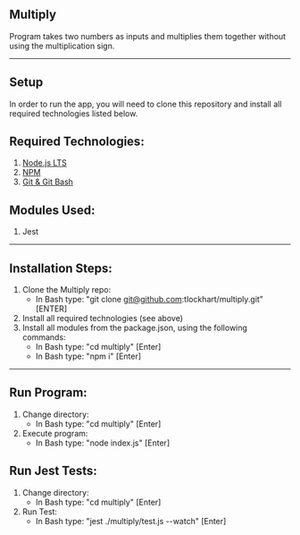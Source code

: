 ## Multiply
Program takes two numbers as inputs and multiplies them together without using the multiplication sign.
- - -
## Setup
In order to run the app, you will need to clone this repository and install all required technologies listed below.

## Required Technologies:
1. [Node.js LTS](https://nodejs.org/en/)<br/>
2. [NPM](https://www.npmjs.com/get-npm)<br/>
3. [Git & Git Bash](https://git-scm.com/downloads)<br/>

## Modules Used:
1. Jest 
- - -
## Installation Steps:
1. Clone the Multiply repo:
     - In Bash type: "git clone git@github.com:tlockhart/multiply.git" [ENTER]
2. Install all required technologies (see above)
3. Install all modules from the package.json, using the following commands:
     - In Bash type: "cd multiply" [Enter]
     - In Bash type: "npm i" [Enter] 
- - -
## Run Program:
1. Change directory: 
     - In Bash type: "cd multiply" [Enter]
2. Execute program: 
     - In Bash type: "node index.js" [Enter]

## Run Jest Tests:
1. Change directory: 
     - In Bash type: "cd multiply" [Enter]
2. Run Test: 
     - In Bash type: "jest ./multiply/test.js --watch" [Enter]
